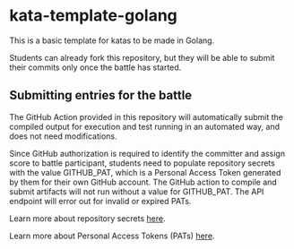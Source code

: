 # kata-template-golang

This is a basic template for katas to be made in Golang.

Students can already fork this repository, but they will be able to submit their commits only once the battle has started.

## Submitting entries for the battle

The GitHub Action provided in this repository will automatically submit the compiled output for execution and test running in an automated way, and does not need modifications.

Since GitHub authorization is required to identify the committer and assign score to battle participant, students need to populate repository secrets with the value GITHUB_PAT, which is a Personal Access Token generated by them for their own GitHub account. The GitHub action to compile and submit artifacts will not run without a value for GITHUB_PAT. The API endpoint will error out for invalid or expired PATs.

Learn more about repository secrets [here](https://docs.github.com/en/actions/security-guides/using-secrets-in-github-actions).

Learn more about Personal Access Tokens (PATs) [here](https://docs.github.com/en/authentication/keeping-your-account-and-data-secure/managing-your-personal-access-tokens).
